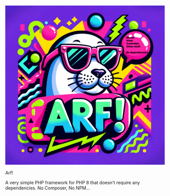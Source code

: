 
![Arf logo](arf-logo-3.png)

Arf!

A very simple PHP framework for PHP 8 that doesn't require any dependencies. No Composer, No NPM...



